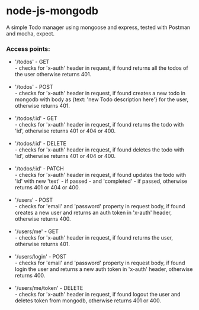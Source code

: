 # node-js-mongodb
A simple Todo manager using mongoose and express, tested with Postman and mocha, expect.

### Access points:
- '/todos' - GET <br/> - checks for 'x-auth' header in request, if found returns all the todos of the user otherwise returns 401. <br/> <br/>
- '/todos' - POST <br/> - checks for 'x-auth' header in request, if found creates a new todo in mongodb with body as {text: 'new Todo description here'} for the user, otherwise returns 401. <br/> <br/>
- '/todos/:id' - GET <br/> - checks for 'x-auth' header in request, if found returns the todo with 'id', otherwise returns 401 or 404 or 400. <br/> <br/>
- '/todos/:id' - DELETE <br/> - checks for 'x-auth' header in request, if found deletes the todo with 'id', otherwise returns 401 or 404 or 400. <br/> <br/>
- '/todos/:id' - PATCH <br/> - checks for 'x-auth' header in request, if found updates the todo with 'id' with new 'text' - if passed - and 'completed' - if passed, otherwise returns 401 or 404 or 400. <br/> <br/>
- '/users' - POST <br/> - checks for 'email' and 'password' property in request body, if found creates a new user and returns an auth token in 'x-auth' header, otherwise returns 400. <br/> <br/>
- '/users/me' - GET <br/> - checks for 'x-auth' header in request, if found returns the user, otherwise returns 401. <br/> <br/>
- '/users/login' - POST <br/> - checks for 'email' and 'password' property in request body, if found login the user and returns a new auth token in 'x-auth' header, otherwise returns 400. <br/> <br/>
- '/users/me/token' - DELETE <br/> - checks for 'x-auth' header in request, if found logout the user and deletes token from mongodb, otherwise returns 401 or 400. <br/>
